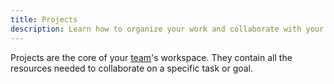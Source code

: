 ```yaml
---
title: Projects
description: Learn how to organize your work and collaborate with your team.
---
```


Projects are the core of your [team](/concepts/teams)'s workspace. They contain all the resources needed to collaborate on a specific task
or goal.

